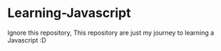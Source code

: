 # Learning-Javascript
Ignore this repository, This repository are just my journey to learning a Javascript :D
